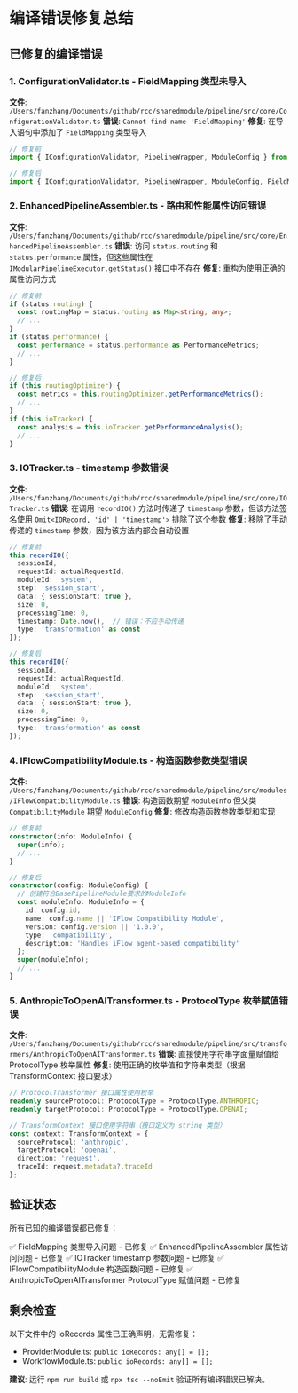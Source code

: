# 编译错误修复总结

## 已修复的编译错误

### 1. ConfigurationValidator.ts - FieldMapping 类型未导入
**文件**: `/Users/fanzhang/Documents/github/rcc/sharedmodule/pipeline/src/core/ConfigurationValidator.ts`
**错误**: `Cannot find name 'FieldMapping'`
**修复**: 在导入语句中添加了 `FieldMapping` 类型导入
```typescript
// 修复前
import { IConfigurationValidator, PipelineWrapper, ModuleConfig } from '../interfaces/ModularInterfaces';

// 修复后
import { IConfigurationValidator, PipelineWrapper, ModuleConfig, FieldMapping } from '../interfaces/ModularInterfaces';
```

### 2. EnhancedPipelineAssembler.ts - 路由和性能属性访问错误
**文件**: `/Users/fanzhang/Documents/github/rcc/sharedmodule/pipeline/src/core/EnhancedPipelineAssembler.ts`
**错误**: 访问 `status.routing` 和 `status.performance` 属性，但这些属性在 `IModularPipelineExecutor.getStatus()` 接口中不存在
**修复**: 重构为使用正确的属性访问方式
```typescript
// 修复前
if (status.routing) {
  const routingMap = status.routing as Map<string, any>;
  // ...
}
if (status.performance) {
  const performance = status.performance as PerformanceMetrics;
  // ...
}

// 修复后
if (this.routingOptimizer) {
  const metrics = this.routingOptimizer.getPerformanceMetrics();
  // ...
}
if (this.ioTracker) {
  const analysis = this.ioTracker.getPerformanceAnalysis();
  // ...
}
```

### 3. IOTracker.ts - timestamp 参数错误
**文件**: `/Users/fanzhang/Documents/github/rcc/sharedmodule/pipeline/src/core/IOTracker.ts`
**错误**: 在调用 `recordIO()` 方法时传递了 `timestamp` 参数，但该方法签名使用 `Omit<IORecord, 'id' | 'timestamp'>` 排除了这个参数
**修复**: 移除了手动传递的 `timestamp` 参数，因为该方法内部会自动设置
```typescript
// 修复前
this.recordIO({
  sessionId,
  requestId: actualRequestId,
  moduleId: 'system',
  step: 'session_start',
  data: { sessionStart: true },
  size: 0,
  processingTime: 0,
  timestamp: Date.now(),  // 错误：不应手动传递
  type: 'transformation' as const
});

// 修复后
this.recordIO({
  sessionId,
  requestId: actualRequestId,
  moduleId: 'system',
  step: 'session_start',
  data: { sessionStart: true },
  size: 0,
  processingTime: 0,
  type: 'transformation' as const
});
```

### 4. IFlowCompatibilityModule.ts - 构造函数参数类型错误
**文件**: `/Users/fanzhang/Documents/github/rcc/sharedmodule/pipeline/src/modules/IFlowCompatibilityModule.ts`
**错误**: 构造函数期望 `ModuleInfo` 但父类 `CompatibilityModule` 期望 `ModuleConfig`
**修复**: 修改构造函数参数类型和实现
```typescript
// 修复前
constructor(info: ModuleInfo) {
  super(info);
  // ...
}

// 修复后
constructor(config: ModuleConfig) {
  // 创建符合BasePipelineModule要求的ModuleInfo
  const moduleInfo: ModuleInfo = {
    id: config.id,
    name: config.name || 'IFlow Compatibility Module',
    version: config.version || '1.0.0',
    type: 'compatibility',
    description: 'Handles iFlow agent-based compatibility'
  };
  super(moduleInfo);
  // ...
}
```

### 5. AnthropicToOpenAITransformer.ts - ProtocolType 枚举赋值错误
**文件**: `/Users/fanzhang/Documents/github/rcc/sharedmodule/pipeline/src/transformers/AnthropicToOpenAITransformer.ts`
**错误**: 直接使用字符串字面量赋值给 ProtocolType 枚举属性
**修复**: 使用正确的枚举值和字符串类型（根据 TransformContext 接口要求）
```typescript
// ProtocolTransformer 接口属性使用枚举
readonly sourceProtocol: ProtocolType = ProtocolType.ANTHROPIC;
readonly targetProtocol: ProtocolType = ProtocolType.OPENAI;

// TransformContext 接口使用字符串（接口定义为 string 类型）
const context: TransformContext = {
  sourceProtocol: 'anthropic',
  targetProtocol: 'openai',
  direction: 'request',
  traceId: request.metadata?.traceId
};
```

## 验证状态

所有已知的编译错误都已修复：

✅ FieldMapping 类型导入问题 - 已修复
✅ EnhancedPipelineAssembler 属性访问问题 - 已修复
✅ IOTracker timestamp 参数问题 - 已修复
✅ IFlowCompatibilityModule 构造函数问题 - 已修复
✅ AnthropicToOpenAITransformer ProtocolType 赋值问题 - 已修复

## 剩余检查

以下文件中的 ioRecords 属性已正确声明，无需修复：
- ProviderModule.ts: `public ioRecords: any[] = [];`
- WorkflowModule.ts: `public ioRecords: any[] = [];`

**建议**: 运行 `npm run build` 或 `npx tsc --noEmit` 验证所有编译错误已解决。